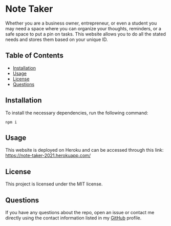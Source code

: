 # Note Taker
Whether you are a business owner, entrepreneur, or even a student you may need a space where you can organize your thoughts, reminders, or a safe space to put a pin on tasks. This website allows you to do all the stated needs and stores them based on your unique ID.

## Table of Contents
* [Installation](#installation)
* [Usage](#usage)
* [License](#license)
* [Questions](#questions)

## Installation
To install the necessary dependencies, run the following command:
```
npm i
```

## Usage
This website is deployed on Heroku and can be accessed through this link: https://note-taker-2021.herokuapp.com/

## License
This project is licensed under the MIT license.

## Questions
If you have any questions about the repo, open an issue or contact me directly using the contact information listed in my [GitHub](https://github.com/Mahdi-Moradzadeh) profile.


